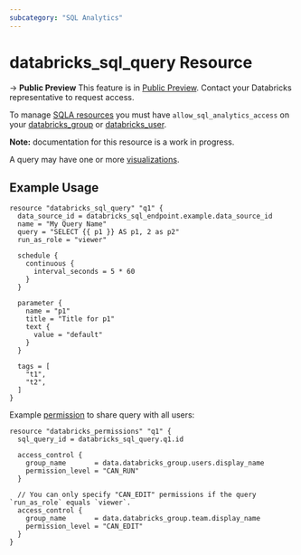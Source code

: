```yaml
---
subcategory: "SQL Analytics"
---
```

# databricks_sql_query Resource

-> **Public Preview** This feature is in [Public Preview](https://docs.databricks.com/release-notes/release-types.html). Contact your Databricks representative to request access.

To manage [SQLA resources](https://docs.databricks.com/sql/get-started/concepts.html) you must have `allow_sql_analytics_access` on your [databricks_group](group.md#allow_sql_analytics_access) or [databricks_user](user.md#allow_sql_analytics_access).

**Note:** documentation for this resource is a work in progress.

A query may have one or more [visualizations](sql_visualization.md).

## Example Usage

```hcl
resource "databricks_sql_query" "q1" {
  data_source_id = databricks_sql_endpoint.example.data_source_id
  name = "My Query Name"
  query = "SELECT {{ p1 }} AS p1, 2 as p2"
  run_as_role = "viewer"

  schedule {
    continuous {
      interval_seconds = 5 * 60
    }
  }

  parameter {
    name = "p1"
    title = "Title for p1"
    text {
      value = "default"
    }
  }

  tags = [
    "t1",
    "t2",
  ]
}
```

Example [permission](permissions.md) to share query with all users:

```hcl
resource "databricks_permissions" "q1" {
  sql_query_id = databricks_sql_query.q1.id

  access_control {
    group_name       = data.databricks_group.users.display_name
    permission_level = "CAN_RUN"
  }

  // You can only specify "CAN_EDIT" permissions if the query `run_as_role` equals `viewer`.
  access_control {
    group_name       = data.databricks_group.team.display_name
    permission_level = "CAN_EDIT"
  }
}
```
